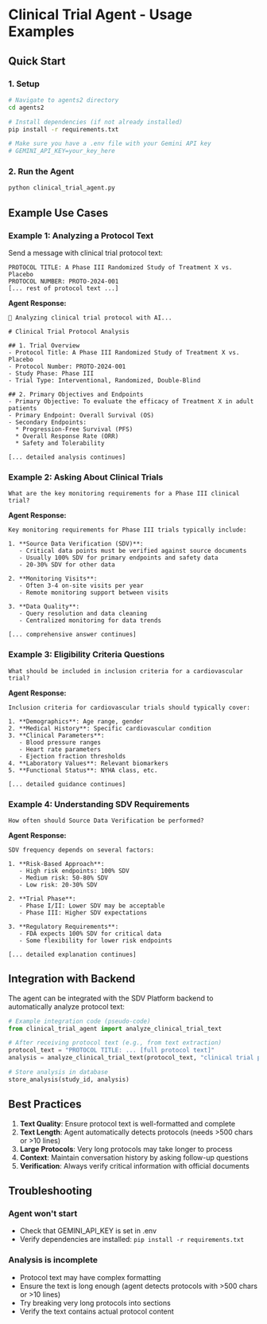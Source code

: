 # Clinical Trial Agent - Usage Examples

## Quick Start

### 1. Setup

```bash
# Navigate to agents2 directory
cd agents2

# Install dependencies (if not already installed)
pip install -r requirements.txt

# Make sure you have a .env file with your Gemini API key
# GEMINI_API_KEY=your_key_here
```

### 2. Run the Agent

```bash
python clinical_trial_agent.py
```

## Example Use Cases

### Example 1: Analyzing a Protocol Text

Send a message with clinical trial protocol text:

```
PROTOCOL TITLE: A Phase III Randomized Study of Treatment X vs. Placebo
PROTOCOL NUMBER: PROTO-2024-001
[... rest of protocol text ...]
```

**Agent Response:**

```
🤔 Analyzing clinical trial protocol with AI...

# Clinical Trial Protocol Analysis

## 1. Trial Overview
- Protocol Title: A Phase III Randomized Study of Treatment X vs. Placebo
- Protocol Number: PROTO-2024-001
- Study Phase: Phase III
- Trial Type: Interventional, Randomized, Double-Blind

## 2. Primary Objectives and Endpoints
- Primary Objective: To evaluate the efficacy of Treatment X in adult patients
- Primary Endpoint: Overall Survival (OS)
- Secondary Endpoints:
  * Progression-Free Survival (PFS)
  * Overall Response Rate (ORR)
  * Safety and Tolerability

[... detailed analysis continues]
```

### Example 2: Asking About Clinical Trials

```
What are the key monitoring requirements for a Phase III clinical trial?
```

**Agent Response:**

```
Key monitoring requirements for Phase III trials typically include:

1. **Source Data Verification (SDV)**:
   - Critical data points must be verified against source documents
   - Usually 100% SDV for primary endpoints and safety data
   - 20-30% SDV for other data

2. **Monitoring Visits**:
   - Often 3-4 on-site visits per year
   - Remote monitoring support between visits

3. **Data Quality**:
   - Query resolution and data cleaning
   - Centralized monitoring for data trends

[... comprehensive answer continues]
```

### Example 3: Eligibility Criteria Questions

```
What should be included in inclusion criteria for a cardiovascular trial?
```

**Agent Response:**

```
Inclusion criteria for cardiovascular trials should typically cover:

1. **Demographics**: Age range, gender
2. **Medical History**: Specific cardiovascular condition
3. **Clinical Parameters**:
   - Blood pressure ranges
   - Heart rate parameters
   - Ejection fraction thresholds
4. **Laboratory Values**: Relevant biomarkers
5. **Functional Status**: NYHA class, etc.

[... detailed guidance continues]
```

### Example 4: Understanding SDV Requirements

```
How often should Source Data Verification be performed?
```

**Agent Response:**

```
SDV frequency depends on several factors:

1. **Risk-Based Approach**:
   - High risk endpoints: 100% SDV
   - Medium risk: 50-80% SDV
   - Low risk: 20-30% SDV

2. **Trial Phase**:
   - Phase I/II: Lower SDV may be acceptable
   - Phase III: Higher SDV expectations

3. **Regulatory Requirements**:
   - FDA expects 100% SDV for critical data
   - Some flexibility for lower risk endpoints

[... detailed explanation continues]
```

## Integration with Backend

The agent can be integrated with the SDV Platform backend to automatically analyze protocol text:

```python
# Example integration code (pseudo-code)
from clinical_trial_agent import analyze_clinical_trial_text

# After receiving protocol text (e.g., from text extraction)
protocol_text = "PROTOCOL TITLE: ... [full protocol text]"
analysis = analyze_clinical_trial_text(protocol_text, "clinical trial protocol")

# Store analysis in database
store_analysis(study_id, analysis)
```

## Best Practices

1. **Text Quality**: Ensure protocol text is well-formatted and complete
2. **Text Length**: Agent automatically detects protocols (needs >500 chars or >10 lines)
3. **Large Protocols**: Very long protocols may take longer to process
4. **Context**: Maintain conversation history by asking follow-up questions
5. **Verification**: Always verify critical information with official documents

## Troubleshooting

### Agent won't start

-   Check that GEMINI_API_KEY is set in .env
-   Verify dependencies are installed: `pip install -r requirements.txt`

### Analysis is incomplete

-   Protocol text may have complex formatting
-   Ensure the text is long enough (agent detects protocols with >500 chars or >10 lines)
-   Try breaking very long protocols into sections
-   Verify the text contains actual protocol content
